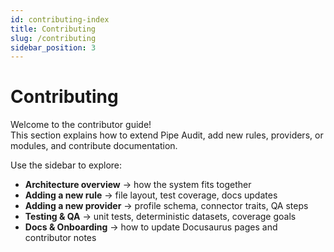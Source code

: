 ```yaml
---
id: contributing-index
title: Contributing
slug: /contributing
sidebar_position: 3
---
```


# Contributing

Welcome to the contributor guide!  
This section explains how to extend Pipe Audit, add new rules, providers, or modules, and contribute documentation.

Use the sidebar to explore:

- **Architecture overview** → how the system fits together  
- **Adding a new rule** → file layout, test coverage, docs updates  
- **Adding a new provider** → profile schema, connector traits, QA steps  
- **Testing & QA** → unit tests, deterministic datasets, coverage goals  
- **Docs & Onboarding** → how to update Docusaurus pages and contributor notes
